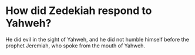 # How did Zedekiah respond to Yahweh?

He did evil in the sight of Yahweh, and he did not humble himself before the prophet Jeremiah, who spoke from the mouth of Yahweh.
